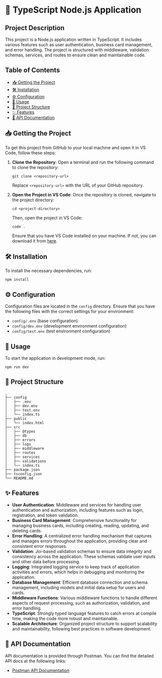 
# 🚀 TypeScript Node.js Application

## Project Description

This project is a Node.js application written in TypeScript. It includes various features such as user authentication, business card management, and error handling. The project is structured with middleware, validation schemas, services, and routes to ensure clean and maintainable code.

## Table of Contents

- [📥 Getting the Project](#-getting-the-project)
- [🛠 Installation](#-installation)
- [⚙️ Configuration](#️-configuration)
- [🚀 Usage](#-usage)
- [📂 Project Structure](#-project-structure)
- [✨ Features](#-features)
- [📄 API Documentation](#-api-documentation)

## 📥 Getting the Project

To get this project from GitHub to your local machine and open it in VS Code, follow these steps:

1. **Clone the Repository**: Open a terminal and run the following command to clone the repository:

    ```terminal
    git clone <repository-url>
    ```

    Replace `<repository-url>` with the URL of your GitHub repository.

2. **Open the Project in VS Code**: Once the repository is cloned, navigate to the project directory:

    ```terminal
    cd <project-directory>
    ```

    Then, open the project in VS Code:

    ```terminal
    code .
    ```

    Ensure that you have VS Code installed on your machine. If not, you can download it from [here](https://code.visualstudio.com/).

## 🛠 Installation

To install the necessary dependencies, run:

```terminal
npm install
```

## ⚙️ Configuration

Configuration files are located in the `config` directory. Ensure that you have the following files with the correct settings for your environment:

- `config/.env` (base configuration)
- `config/dev.env` (development environment configuration)
- `config/test.env` (test environment configuration)

## 🚀 Usage

To start the application in development mode, run:

```terminal
npm run dev
```

## 📂 Project Structure

```
.
├── config
│   ├── .env
│   ├── dev.env
│   ├── test.env
│   └── index.ts
├── public
│   └── index.html
├── src
│   ├── @types
│   ├── db
│   ├── errors
│   ├── logs
│   ├── middleware
│   ├── routes
│   ├── services
│   ├── validations
│   └── index.ts
├── package.json
├── tsconfig.json
└── README.md
```

## ✨ Features

- **User Authentication**: Middleware and services for handling user authentication and authorization, including features such as login, registration, and token validation.
- **Business Card Management**: Comprehensive functionality for managing business cards, including creating, reading, updating, and deleting cards.
- **Error Handling**: A centralized error handling mechanism that captures and manages errors throughout the application, providing clear and consistent error responses.
- **Validation**: Joi-based validation schemas to ensure data integrity and consistency across the application. These schemas validate user inputs and other data before processing.
- **Logging**: Integrated logging service to keep track of application activities and errors, which helps in debugging and monitoring the application.
- **Database Management**: Efficient database connection and schema management, including models and initial data setup for users and cards.
- **Middleware Functions**: Various middleware functions to handle different aspects of request processing, such as authorization, validation, and error handling.
- **TypeScript**: Strongly typed language features to catch errors at compile time, making the code more robust and maintainable.
- **Scalable Architecture**: Organized project structure to support scalability and maintainability, following best practices in software development.

## 📄 API Documentation

API documentation is provided through Postman. You can find the detailed API docs at the following links:

- [Postman API Documentation](#) <!-- Replace with actual Postman link -->
